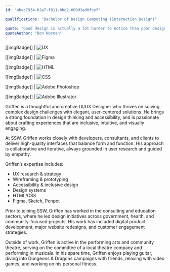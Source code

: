 ```yaml
---
id: "4bac7934-b2a7-f011-bbd2-000d3ad0fcef"

qualifications: "Bachelor of Design Computing (Interaction Design)"

quote: "Good design is actually a lot harder to notice than poor design, in part because good designs fit our needs so well that the design is invisible, serving us without drawing attention to itself."
quoteAuthor: "Don Norman"
---
```


[[imgBadge]]
| ![UX](../badges/Designer-web-ux.png)

[[imgBadge]]
| ![Figma](../badges/Designer-figma.png)

[[imgBadge]]
| ![HTML](../badges/Designer-web-html5.png)

[[imgBadge]]
| ![CSS](../badges/Designer-web-css3.png)

[[imgBadge]]
| ![Adobe Photoshop](../badges/Designer-adobe-photoshop.png)

[[imgBadge]]
| ![Adobe Illustrator](../badges/Designer-adobe-illustrator.png)

Griffen is a thoughtful and creative UI/UX Designer who thrives on solving complex design challenges with elegant, user-centered solutions. He brings a strong foundation in design thinking and accessibility, and is passionate about crafting experiences that are inclusive, intuitive, and visually engaging.

At SSW, Griffen works closely with developers, consultants, and clients to deliver high-quality interfaces that balance form and function. His approach is collaborative and iterative, always grounded in user research and guided by empathy.

Griffen’s expertise includes:

- UX research & strategy
- Wireframing & prototyping
- Accessibility & inclusive design
- Design systems
- HTML/CSS
- Figma, Sketch, Penpot

Prior to joining SSW, Griffen has worked in the consulting and education sectors, where he led design initiatives across government, health, and community-focused projects. His work has included digital product development, major website redesigns, and customer engagement strategies.

Outside of work, Griffen is active in the performing arts and community theatre, serving on the committee of a local theatre company and performing in musicals. In his spare time, Griffen enjoys playing guitar, diving into Dungeons & Dragons campaigns with friends, relaxing with video games, and working on his personal fitness.
